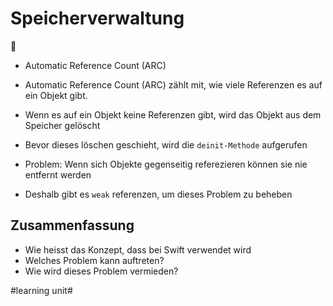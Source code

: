 # Speicherverwaltung
🚮

- Automatic Reference Count (ARC)
- Automatic Reference Count (ARC) zählt mit, wie viele Referenzen es auf ein Objekt gibt.
- Wenn es auf ein Objekt keine Referenzen gibt, wird das Objekt aus dem Speicher gelöscht
- Bevor dieses löschen geschieht, wird die `deinit-Methode` aufgerufen

- Problem: Wenn sich Objekte gegenseitig referezieren können sie nie entfernt werden
- Deshalb gibt es `weak` referenzen, um dieses Problem zu beheben

## Zusammenfassung
- Wie heisst das Konzept, dass bei Swift verwendet wird
- Welches Problem kann auftreten?
- Wie wird dieses Problem vermieden?


#learning unit#